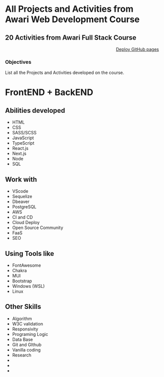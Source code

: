 # All Projects and Activities from Awari Web Development Course  
  
## 20 Activities from Awari Full Stack Course

<div align='right'>
    
<a href="https://malanski.github.io/awari-ulisses-dev/">Deploy GitHub pages</a>
  
</div>

### Objectives
    
List all the Projects and Activities developed on the course.

# FrontEND + BackEND
  
## Abilities developed  
- HTML
- CSS
- SASS/SCSS
- JavaScript
- TypeScript
- React.js
- Next.js
- Node
- SQL
  
## Work with
- VScode
- Sequelize
- Dbeaver
- PostgreSQL
- AWS
- CI and CD
- Cloud Deploy
- Open Source Community
- FaaS
- SEO

## Using Tools like
- FontAwesome
- Chakra
- MUI
- Bootstrap
- Windows (WSL)
- Linux
  
## Other Skills
- Algorithm
- W3C validation
- Responsivity
- Programing Logic
- Data Base
- Git and GIthub
- Vanilla coding
- Research
- 
- 
- 

